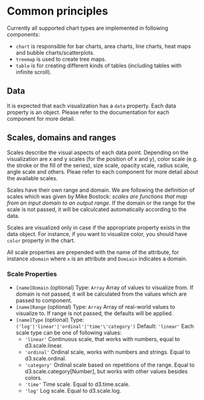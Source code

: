 # Common principles

Currently all supported chart types are implemented in following components:

* `chart` is responsible for bar charts, area charts, line charts, heat maps and bubble charts/scatterplots.
* `treemap` is used to create tree maps.
* `table` is for creating different kinds of tables (including tables with infinite scroll).

## Data

It is expected that each visualization has a `data` property. Each data property is an object. Please refer to the documentation for each component for more detail.

## Scales, domains and ranges

Scales describe the visual aspects of each data point. Depending on the visualization are x and y scales (for the position of x and y), color scale (e.g. the stroke or the fill of the series), size scale, opacity scale, radius scale, angle scale and others.
Pleae refer to each component for more detail about the available scales.

Scales have their own range and domain. We are following the definition of scales which was given by Mike Bostock: _scales are functions that map from an input domain to an output range_. If the domain or the range for the scale is not passed, it will be calculcated automatically according to the data.

Scales are visualized only in case if the appropriate property exists in the data object. For instance, if you want to visualize color, you should have `color` property in the chart.

All scale properties are prepended with the name of the attribute, for instance `xDomain` where `x` is an attribute and `Domiain` indicates a domain.


### Scale Properties

* `[name]Domain` (optional)
  Type: `Array`
  Array of values to visualize from. If domain is not passed, it will be calculated from the values which are passed to component.
* `[name]Range` (optional)
  Type: `Array`
  Array of real-world values to visualize to. If range is not passed, the defaults will be applied.
* `[name]Type` (optional)
  Type: `('log'|'linear'|'ordinal'|'time'\'category')`
  Default: `'linear'`
  Each scale type can be one of following values:
    * `'linear'`
    Continuous scale, that works with numbers, equal to d3.scale.linear.
    * `'ordinal'`
    Ordinal scale, works with numbers and strings. Equal to d3.scale.ordinal.
    * `'category'`
    Ordinal scale based on repetitions of the range. Equal to d3.scale.category\[Number\], but works with other values besides colors.
    * `'time'`
    Time scale. Equal to d3.time.scale.
    * `'log'`
    Log scale. Equal to d3.scale.log.


